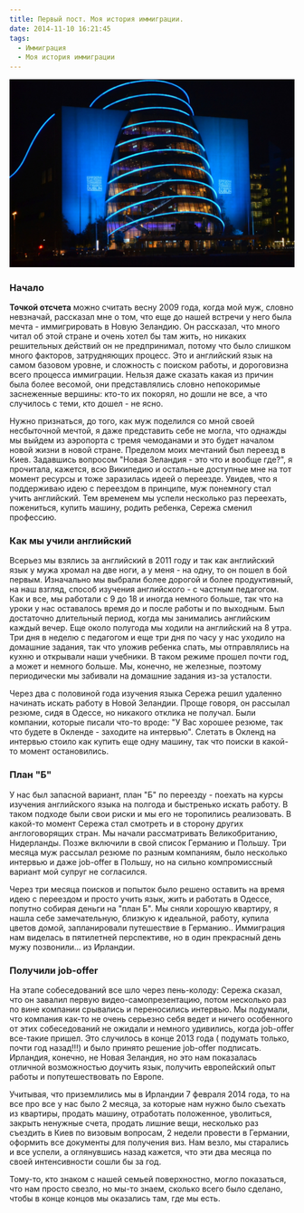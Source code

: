 ```yaml
---
title: Первый пост. Моя история иммиграции.
date: 2014-11-10 16:21:45
tags:
  - Иммиграция
  - Моя история иммиграции
---
```


![](./piervyi-post-moia-istoriia-immighratsii/DSC_01151.JPG)
### Начало
**Точкой отсчета** можно считать весну 2009 года, когда мой муж, словно невзначай, рассказал мне о том, что еще до нашей встречи у него была мечта - иммигрировать в Новую Зеландию. Он рассказал, что много читал об этой стране и очень хотел бы там жить, но никаких решительных действий он не предпринимал, потому что было слишком много факторов, затрудняющих процесс. Это и английский язык на самом базовом уровне, и сложность с поиском работы, и дороговизна всего процесса иммиграции. Нельзя даже сказать какая из причин была более весомой, они представлялись словно непокоримые заснеженные вершины: кто-то их покорял, но дошли не все, а что случилось с теми, кто дошел - не ясно. 
<!-- more -->
Нужно признаться, до того, как муж поделился со мной своей несбыточной мечтой, я даже представить себе не могла, что однажды мы выйдем из аэропорта с тремя чемоданами и это будет началом новой жизни в новой стране. Пределом моих мечтаний был переезд в Киев. Задавшись вопросом "Новая Зеландия - это что и вообще где?", я прочитала, кажется, всю Википедию и остальные доступные мне на тот момент ресурсы и тоже заразилась идеей о переезде.
Увидев, что я поддерживаю идею с переездом в принципе, муж понемногу стал учить английский. Тем временем мы успели несколько раз переехать, пожениться, купить машину, родить ребенка, Сережа сменил профессию. 

### Как мы учили английский
Всерьез мы взялись за английский в 2011 году и так как английский язык у мужа хромал на две ноги, а у меня - на одну, то он пошел в бой первым. Изначально мы выбрали более дорогой и более продуктивный, на наш взгляд, способ изучения английского - с частным педагогом. Как и все, мы работали с 9 до 18 и иногда немного больше, так что на уроки у нас оставалось время до и после работы и по выходным. Был достаточно длительный период, когда мы занимались английским каждый вечер. Еще около полугода мы ходили на английский на 8 утра. Три дня в неделю с педагогом и еще три дня по часу у нас уходило на домашние задания, так что уложив ребенка спать, мы отправлялись на кухню и открывали наши учебники. В таком режиме прошел почти год, а может и немного больше. Мы, конечно, не железные, поэтому периодически мы забивали на домашние задания из-за усталости. 

Через два с половиной года изучения языка Сережа решил удаленно начинать искать работу в Новой Зеландии. Проще говоря, он рассылал резюме, сидя в Одессе, но никакого отклика не получал. Были компании, которые писали что-то вроде: "У Вас хорошее резюме, так что будете в Окленде - заходите на интервью".  Слетать в Окленд на интервью стоило как купить еще одну машину, так что поиски в какой-то момент остановились.
### План "Б"
У нас был запасной вариант, план "Б" по переезду - поехать на курсы изучения английского языка на полгода и быстренько искать работу. В таком подходе были свои риски и мы его не торопились реализовать.
В какой-то момент Сережа стал смотреть и в сторону других англоговорящих стран. Мы начали рассматривать Великобританию, Нидерланды. Позже включили в свой список  Германию и Польшу. Три месяца муж рассылал резюме по разным компаниям, было несколько интервью и даже job-offer в Польшу, но на сильно компромиссный вариант мой супруг не согласился.

Через три месяца поисков и попыток было решено оставить на время идею с переездом и просто учить язык, жить и работать в Одессе, попутно собирая деньги на "план Б". Мы сняли хорошую квартиру, я нашла себе замечательную, близкую к идеальной, работу, купила цветов домой, запланировали путешествие в Германию..  Иммиграция нам виделась в пятилетней перспективе, но в один прекрасный день мужу позвонили... из Ирландии. 
### Получили job-offer
На этапе собеседований все шло через пень-колоду: Сережа сказал, что он завалил первую видео-самопрезентацию, потом несколько раз по вине компании срывались и переносились интервью. Мы подумали, что компания как-то не очень серьезно себя ведет и ничего особенного от этих собеседований не ожидали и немного удивились, когда job-offer все-такие пришел. Это случилось в конце 2013 года ( подумать только, почти год назад!!!)  и было принято решение job-offer подписать. Ирландия, конечно, не Новая Зеландия, но это нам показалась отличной возможностью доучить язык, получить европейский опыт работы и попутешествовать по Европе.

Учитывая, что приземлились мы в Ирландии 7 февраля 2014 года, то на все про все у нас было 2 месяца, за которые нам нужно было съехать из квартиры, продать машину, отработать положенное, уволиться, закрыть ненужные счета, продать лишние вещи, несколько раз съездить в Киев по визовым вопросам, 2 недели провести в Германии, оформить все документы для получения виз. Нам везло, мы старались и все успели, а оглянувшись назад кажется, что эти два месяца по своей интенсивности сошли бы за год. 

Тому-то, кто знаком с нашей семьей поверхностно, могло показаться, что нам просто свезло, но мы-то знаем, сколько всего было сделано, чтобы в конце концов мы оказались там, где мы есть.
